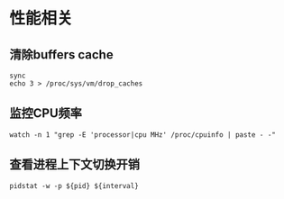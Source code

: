 # 性能相关

## 清除buffers cache

```shell
sync
echo 3 > /proc/sys/vm/drop_caches
```

## 监控CPU频率

```shell
watch -n 1 "grep -E 'processor|cpu MHz' /proc/cpuinfo | paste - -"
```

## 查看进程上下文切换开销

```shell
pidstat -w -p ${pid} ${interval}
```
